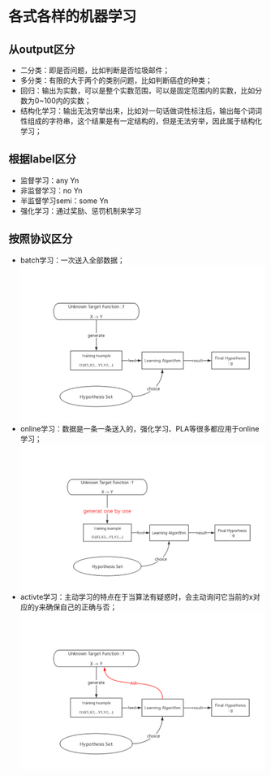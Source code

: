 # 各式各样的机器学习

## 从output区分
- 二分类：即是否问题，比如判断是否垃圾邮件；
- 多分类：有限的大于两个的类别问题，比如判断癌症的种类；
- 回归：输出为实数，可以是整个实数范围，可以是固定范围内的实数，比如分数为0~100内的实数；
- 结构化学习：输出无法穷举出来，比如对一句话做词性标注后，输出每个词词性组成的字符串，这个结果是有一定结构的，但是无法穷举，因此属于结构化学习；

## 根据label区分
- 监督学习：any Yn
- 非监督学习：no Yn
- 半监督学习semi：some Yn
- 强化学习：通过奖励、惩罚机制来学习

## 按照协议区分
- batch学习：一次送入全部数据；
![batch](./image/ml-process.png)
- online学习：数据是一条一条送入的，强化学习、PLA等很多都应用于online学习；
![batch](./image/ml-process-online.png)
- activte学习：主动学习的特点在于当算法有疑惑时，会主动询问它当前的x对应的y来确保自己的正确与否；
![batch](./image/ml-process-activate.png)
